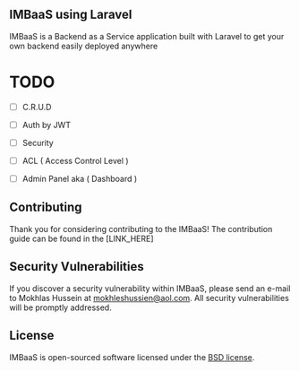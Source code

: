 ## IMBaaS using Laravel

IMBaaS is a Backend as a Service application built with Laravel to get your own backend easily deployed anywhere

# TODO

- [ ] C.R.U.D
- [ ] Auth by JWT
- [ ] Security
- [ ] ACL ( Access Control Level )
- [ ] Admin Panel aka ( Dashboard )



## Contributing

Thank you for considering contributing to the IMBaaS! The contribution guide can be found in the [LINK_HERE]

## Security Vulnerabilities

If you discover a security vulnerability within IMBaaS, please send an e-mail to Mokhlas Hussein at mokhleshussien@aol.com. All security vulnerabilities will be promptly addressed.

## License

IMBaaS is open-sourced software licensed under the [BSD license](https://opensource.org/licenses/BSD-3-Clause).
